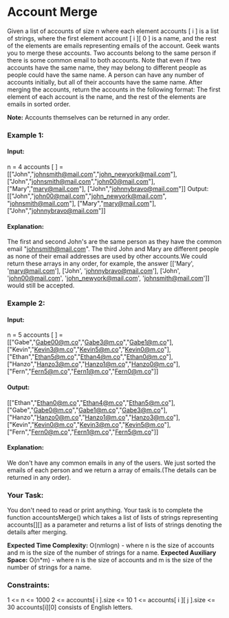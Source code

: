 # Account Merge
Given a list of accounts of size n where each element accounts [ i ] is a list of strings, where the first element account [ i ][ 0 ]  is a name, and the rest of the elements are emails representing emails of the account.
Geek wants you to merge these accounts. Two accounts belong to the same person if there is some common email to both accounts. Note that even if two accounts have the same name, they may belong to different people as people could have the same name. A person can have any number of accounts initially, but all of their accounts have the same name.
After merging the accounts, return the accounts in the following format: The first element of each account is the name, and the rest of the elements are emails in sorted order.

**Note:** Accounts themselves can be returned in any order.

### Example 1:
#### Input:
n = 4
accounts [ ] =
[["John","johnsmith@mail.com","john_newyork@mail.com"],
["John","johnsmith@mail.com","john00@mail.com"],
["Mary","mary@mail.com"],
["John","johnnybravo@mail.com"]]
Output:
[["John","john00@mail.com","john_newyork@mail.com", "johnsmith@mail.com"],
["Mary","mary@mail.com"],
["John","johnnybravo@mail.com"]]
#### Explanation:
The first and second John's are the same person as they have the common email "johnsmith@mail.com". The third John and Mary are different people as none of their email addresses are used by other accounts.We could return these arrays in any order, for example, the answer [['Mary', 'mary@mail.com'], ['John', 'johnnybravo@mail.com'], ['John', 'john00@mail.com', 'john_newyork@mail.com', 'johnsmith@mail.com']] would still be accepted.

### Example 2:
#### Input:
n = 5
accounts [ ] =
[["Gabe","Gabe00@m.co","Gabe3@m.co","Gabe1@m.co"],
["Kevin","Kevin3@m.co","Kevin5@m.co","Kevin0@m.co"],
["Ethan","Ethan5@m.co","Ethan4@m.co","Ethan0@m.co"],
["Hanzo","Hanzo3@m.co","Hanzo1@m.co","Hanzo0@m.co"],
["Fern","Fern5@m.co","Fern1@m.co","Fern0@m.co"]]
#### Output:
[["Ethan","Ethan0@m.co","Ethan4@m.co","Ethan5@m.co"],
["Gabe","Gabe0@m.co","Gabe1@m.co","Gabe3@m.co"],
["Hanzo","Hanzo0@m.co","Hanzo1@m.co","Hanzo3@m.co"],
["Kevin","Kevin0@m.co","Kevin3@m.co","Kevin5@m.co"],
["Fern","Fern0@m.co","Fern1@m.co","Fern5@m.co"]]
#### Explanation:
We don't have any common emails in any of the users. We just sorted the emails of each person and we return a array of emails.(The details can be returned in any order).

### Your Task:
You don't need to read or print anything. Your task is to complete the function accountsMerge() which takes a list of lists of strings representing accounts[][] as a parameter and returns a list of lists of strings denoting the details after merging.

**Expected Time Complexity:** O(n*m*logn) - where n is the size of accounts and m is the size of the number of strings for a name.
**Expected Auxiliary Space:** O(n*m) - where n is the size of accounts and m is the size of the number of strings for a name.

### Constraints:
1 <= n <= 1000
2 <= accounts[ i ].size <= 10
1 <= accounts[ i ][ j ].size <= 30
accounts[i][0] consists of English letters.
